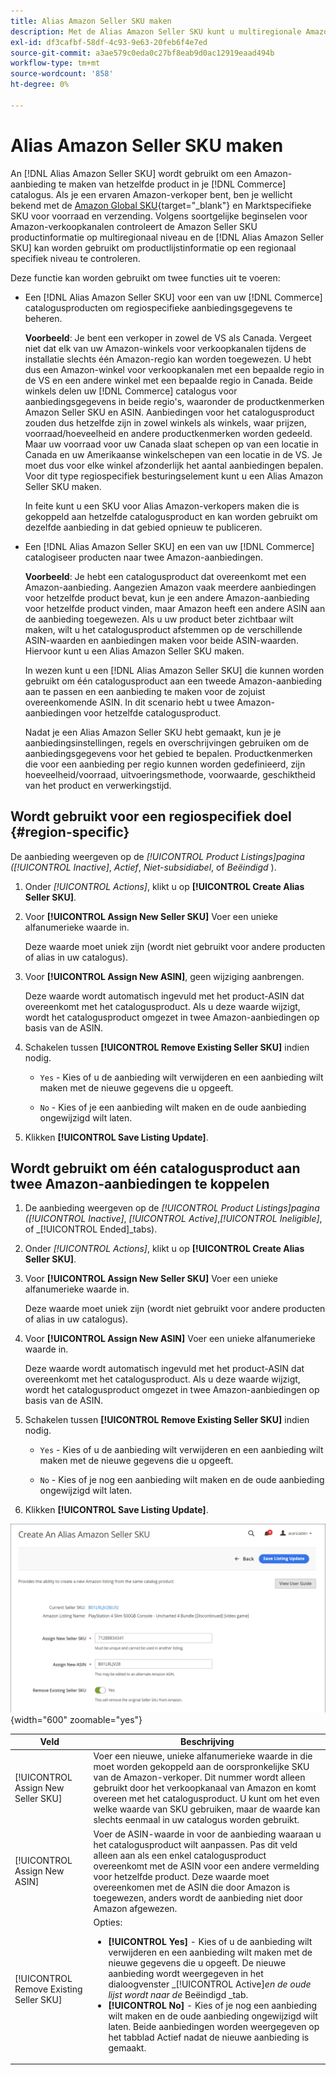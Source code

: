 ```yaml
---
title: Alias Amazon Seller SKU maken
description: Met de Alias Amazon Seller SKU kunt u multiregionale Amazon-aanbiedingen maken op basis van je catalogusproducten voor Handel.
exl-id: df3cafbf-58df-4c93-9e63-20feb6f4e7ed
source-git-commit: a3ae579c0eda0c27bf8eab9d0ac12919eaad494b
workflow-type: tm+mt
source-wordcount: '858'
ht-degree: 0%

---
```


# Alias Amazon Seller SKU maken

An [!DNL Alias Amazon Seller SKU] wordt gebruikt om een Amazon-aanbieding te maken van hetzelfde product in je [!DNL Commerce] catalogus. Als je een ervaren Amazon-verkoper bent, ben je wellicht bekend met de [Amazon Global SKU](https://sellercentral.amazon.com/gp/help/external/help.html?itemID=201394090){target="_blank"} en Marktspecifieke SKU voor voorraad en verzending. Volgens soortgelijke beginselen voor Amazon-verkoopkanalen controleert de Amazon Seller SKU productinformatie op multiregionaal niveau en de [!DNL Alias Amazon Seller SKU] kan worden gebruikt om productlijstinformatie op een regionaal specifiek niveau te controleren.

Deze functie kan worden gebruikt om twee functies uit te voeren:

- Een [!DNL Alias Amazon Seller SKU] voor een van uw [!DNL Commerce] catalogusproducten om regiospecifieke aanbiedingsgegevens te beheren.

   **Voorbeeld**: Je bent een verkoper in zowel de VS als Canada. Vergeet niet dat elk van uw Amazon-winkels voor verkoopkanalen tijdens de installatie slechts één Amazon-regio kan worden toegewezen. U hebt dus een Amazon-winkel voor verkoopkanalen met een bepaalde regio in de VS en een andere winkel met een bepaalde regio in Canada. Beide winkels delen uw [!DNL Commerce] catalogus voor aanbiedingsgegevens in beide regio&#39;s, waaronder de productkenmerken Amazon Seller SKU en ASIN. Aanbiedingen voor het catalogusproduct zouden dus hetzelfde zijn in zowel winkels als winkels, waar prijzen, voorraad/hoeveelheid en andere productkenmerken worden gedeeld. Maar uw voorraad voor uw Canada slaat schepen op van een locatie in Canada en uw Amerikaanse winkelschepen van een locatie in de VS. Je moet dus voor elke winkel afzonderlijk het aantal aanbiedingen bepalen. Voor dit type regiospecifiek besturingselement kunt u een Alias Amazon Seller SKU maken.

   In feite kunt u een SKU voor Alias Amazon-verkopers maken die is gekoppeld aan hetzelfde catalogusproduct en kan worden gebruikt om dezelfde aanbieding in dat gebied opnieuw te publiceren.

- Een [!DNL Alias Amazon Seller SKU] en een van uw [!DNL Commerce] catalogiseer producten naar twee Amazon-aanbiedingen.

   **Voorbeeld**: Je hebt een catalogusproduct dat overeenkomt met een Amazon-aanbieding. Aangezien Amazon vaak meerdere aanbiedingen voor hetzelfde product bevat, kun je een andere Amazon-aanbieding voor hetzelfde product vinden, maar Amazon heeft een andere ASIN aan de aanbieding toegewezen. Als u uw product beter zichtbaar wilt maken, wilt u het catalogusproduct afstemmen op de verschillende ASIN-waarden en aanbiedingen maken voor beide ASIN-waarden. Hiervoor kunt u een Alias Amazon Seller SKU maken.

   In wezen kunt u een [!DNL Alias Amazon Seller SKU] die kunnen worden gebruikt om één catalogusproduct aan een tweede Amazon-aanbieding aan te passen en een aanbieding te maken voor de zojuist overeenkomende ASIN. In dit scenario hebt u twee Amazon-aanbiedingen voor hetzelfde catalogusproduct.

   Nadat je een Alias Amazon Seller SKU hebt gemaakt, kun je je aanbiedingsinstellingen, regels en overschrijvingen gebruiken om de aanbiedingsgegevens voor het gebied te bepalen. Productkenmerken die voor een aanbieding per regio kunnen worden gedefinieerd, zijn hoeveelheid/voorraad, uitvoeringsmethode, voorwaarde, geschiktheid van het product en verwerkingstijd.

## Wordt gebruikt voor een regiospecifiek doel {#region-specific}

De aanbieding weergeven op de _[!UICONTROL Product Listings]_pagina (_[!UICONTROL Inactive]_, _Actief_, _Niet-subsidiabel_, of _Beëindigd_ ).

1. Onder _[!UICONTROL Actions]_, klikt u op **[!UICONTROL Create Alias Seller SKU]**.

1. Voor **[!UICONTROL Assign New Seller SKU]** Voer een unieke alfanumerieke waarde in.

   Deze waarde moet uniek zijn (wordt niet gebruikt voor andere producten of alias in uw catalogus).

1. Voor **[!UICONTROL Assign New ASIN]**, geen wijziging aanbrengen.

   Deze waarde wordt automatisch ingevuld met het product-ASIN dat overeenkomt met het catalogusproduct. Als u deze waarde wijzigt, wordt het catalogusproduct omgezet in twee Amazon-aanbiedingen op basis van de ASIN.

1. Schakelen tussen **[!UICONTROL Remove Existing Seller SKU]** indien nodig.

   - `Yes` - Kies of u de aanbieding wilt verwijderen en een aanbieding wilt maken met de nieuwe gegevens die u opgeeft.

   - `No` - Kies of je een aanbieding wilt maken en de oude aanbieding ongewijzigd wilt laten.

1. Klikken **[!UICONTROL Save Listing Update]**.

## Wordt gebruikt om één catalogusproduct aan twee Amazon-aanbiedingen te koppelen

1. De aanbieding weergeven op de _[!UICONTROL Product Listings]_pagina (_[!UICONTROL Inactive]_, _[!UICONTROL Active]_,_[!UICONTROL Ineligible]_, of _[!UICONTROL Ended]_tabs).

1. Onder _[!UICONTROL Actions]_, klikt u op **[!UICONTROL Create Alias Seller SKU]**.

1. Voor **[!UICONTROL Assign New Seller SKU]** Voer een unieke alfanumerieke waarde in.

   Deze waarde moet uniek zijn (wordt niet gebruikt voor andere producten of alias in uw catalogus).

1. Voor **[!UICONTROL Assign New ASIN]** Voer een unieke alfanumerieke waarde in.

   Deze waarde wordt automatisch ingevuld met het product-ASIN dat overeenkomt met het catalogusproduct. Als u deze waarde wijzigt, wordt het catalogusproduct omgezet in twee Amazon-aanbiedingen op basis van de ASIN.

1. Schakelen tussen **[!UICONTROL Remove Existing Seller SKU]** indien nodig.

   - `Yes` - Kies of u de aanbieding wilt verwijderen en een aanbieding wilt maken met de nieuwe gegevens die u opgeeft.

   - `No` - Kies of je nog een aanbieding wilt maken en de oude aanbieding ongewijzigd wilt laten.

1. Klikken **[!UICONTROL Save Listing Update]**.

![een Alias Amazon Seller SKU maken](assets/amazon-alias-sku-create.png){width="600" zoomable="yes"}

| Veld | Beschrijving |
|--- |--- |
| [!UICONTROL Assign New Seller SKU] | Voer een nieuwe, unieke alfanumerieke waarde in die moet worden gekoppeld aan de oorspronkelijke SKU van de Amazon-verkoper. Dit nummer wordt alleen gebruikt door het verkoopkanaal van Amazon en komt overeen met het catalogusproduct. U kunt om het even welke waarde van SKU gebruiken, maar de waarde kan slechts eenmaal in uw catalogus worden gebruikt. |
| [!UICONTROL Assign New ASIN] | Voer de ASIN-waarde in voor de aanbieding waaraan u het catalogusproduct wilt aanpassen. Pas dit veld alleen aan als een enkel catalogusproduct overeenkomt met de ASIN voor een andere vermelding voor hetzelfde product. Deze waarde moet overeenkomen met de ASIN die door Amazon is toegewezen, anders wordt de aanbieding niet door Amazon afgewezen. |
| [!UICONTROL Remove Existing Seller SKU] | Opties:<ul><li>**[!UICONTROL Yes]** - Kies of u de aanbieding wilt verwijderen en een aanbieding wilt maken met de nieuwe gegevens die u opgeeft. De nieuwe aanbieding wordt weergegeven in het dialoogvenster _[!UICONTROL Active]_en de oude lijst wordt naar de_ Beëindigd _tab.</li><li>**[!UICONTROL No]** - Kies of je nog een aanbieding wilt maken en de oude aanbieding ongewijzigd wilt laten. Beide aanbiedingen worden weergegeven op het tabblad Actief nadat de nieuwe aanbieding is gemaakt.</li></ul> |
